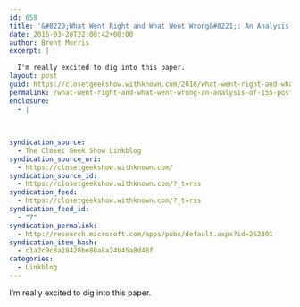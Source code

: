 ```yaml
---
id: 658
title: '&#8220;What Went Right and What Went Wrong&#8221;: An Analysis of 155 Postmortems from Game Development &#8211; Microsoft Research'
date: 2016-03-28T22:00:42+00:00
author: Brent Morris
excerpt: |
  
  I'm really excited to dig into this paper.
layout: post
guid: https://closetgeekshow.withknown.com/2016/what-went-right-and-what-went-wrong-an-analysis-of
permalink: /what-went-right-and-what-went-wrong-an-analysis-of-155-postmortems-from-game-development-microsoft-research/
enclosure:
  - |
    
    
    
syndication_source:
  - The Closet Geek Show Linkblog
syndication_source_uri:
  - https://closetgeekshow.withknown.com/
syndication_source_id:
  - https://closetgeekshow.withknown.com/?_t=rss
syndication_feed:
  - https://closetgeekshow.withknown.com/?_t=rss
syndication_feed_id:
  - "7"
syndication_permalink:
  - http://research.microsoft.com/apps/pubs/default.aspx?id=262301
syndication_item_hash:
  - c1a2c9c8a18420be80a8a24b45a8d48f
categories:
  - Linkblog
---
```

<div class="known-bookmark">
  <p>
    I&#8217;m really excited to dig into this paper.
  </p>
</div>
